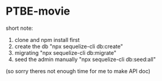 # PTBE-movie

short note:
1. clone and npm install first
2. create the db "npx sequelize-cli db:create"
3. migrating "npx sequelize-cli db:migrate"
4. seed the admin manually "npx sequelize-cli db:seed:all"

(so sorry theres not enough time for me to make API doc)